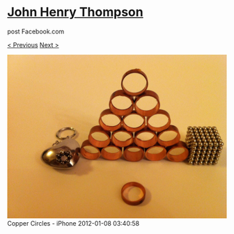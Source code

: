 # [John Henry Thompson](../README.md)
post Facebook.com

[< Previous](2012-01-08-2.md) [Next >](2012-01-08-4.md)

[![](../media/2012-01-08/Copper-Circles-iPhone-2.jpg)](../README.md)
Copper Circles - iPhone
2012-01-08 03:40:58